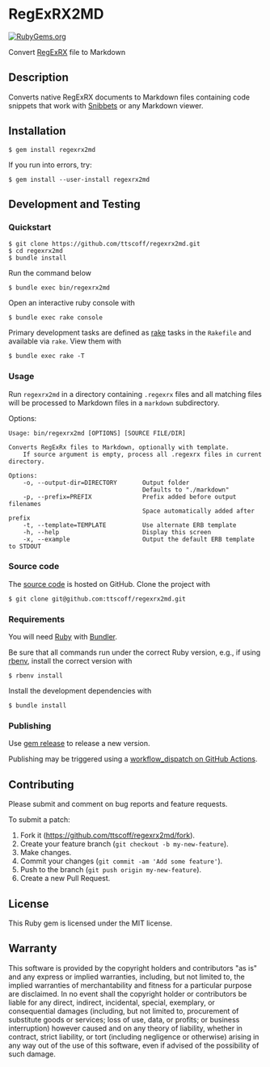 # RegExRX2MD

[![RubyGems.org](https://img.shields.io/gem/v/regexrx2md)](https://rubygems.org/gems/regexrx2md)

Convert [RegExRX](https://apps.apple.com/us/app/regexrx/id498370702?mt=12) file to Markdown

## Description

Converts native RegExRX documents to Markdown files containing code snippets that work with [Snibbets](https://brettterpstra.com/projects/snibbets/) or any Markdown viewer.

## Installation

```
$ gem install regexrx2md
```

If you run into errors, try:

```
$ gem install --user-install regexrx2md
```

## Development and Testing

### Quickstart

```
$ git clone https://github.com/ttscoff/regexrx2md.git
$ cd regexrx2md
$ bundle install
```

Run the command below

```
$ bundle exec bin/regexrx2md
```

Open an interactive ruby console with

```
$ bundle exec rake console
```

Primary development tasks are defined as [rake] tasks in the `Rakefile`
and available via `rake`.
View them with

```
$ bundle exec rake -T
```

[rake]: https://ruby.github.io/rake/

### Usage

Run `regexrx2md` in a directory containing `.regexrx` files and all matching files will be processed to Markdown files in a `markdown` subdirectory.

Options:

```
Usage: bin/regexrx2md [OPTIONS] [SOURCE FILE/DIR]

Converts RegExRx files to Markdown, optionally with template.
    If source argument is empty, process all .regexrx files in current directory.

Options:
    -o, --output-dir=DIRECTORY       Output folder
                                     Defaults to "./markdown"
    -p, --prefix=PREFIX              Prefix added before output filenames
                                     Space automatically added after prefix
    -t, --template=TEMPLATE          Use alternate ERB template
    -h, --help                       Display this screen
    -x, --example                    Output the default ERB template to STDOUT
```


### Source code

The [source code] is hosted on GitHub.
Clone the project with

```
$ git clone git@github.com:ttscoff/regexrx2md.git
```

[source code]: https://github.com/ttscoff/regexrx2md

### Requirements

You will need [Ruby] with [Bundler].

Be sure that all commands run under the correct Ruby version, e.g.,
if using [rbenv], install the correct version with

```
$ rbenv install
```

Install the development dependencies with

```
$ bundle install
```

[bundler]: https://bundler.io/
[ruby]: https://www.ruby-lang.org/
[rbenv]: https://github.com/rbenv/rbenv

### Publishing

Use [gem release] to release a new version.

Publishing may be triggered using a [workflow_dispatch on GitHub Actions].

[gem release]: https://github.com/svenfuchs/gem-release
[workflow_dispatch on github actions]: https://github.com/ttscoff/regexrx2md/actions?query=workflow%3Aversion

## Contributing

Please submit and comment on bug reports and feature requests.

To submit a patch:

1. Fork it (https://github.com/ttscoff/regexrx2md/fork).
2. Create your feature branch (`git checkout -b my-new-feature`).
3. Make changes.
4. Commit your changes (`git commit -am 'Add some feature'`).
5. Push to the branch (`git push origin my-new-feature`).
6. Create a new Pull Request.

## License

This Ruby gem is licensed under the MIT license.

## Warranty

This software is provided by the copyright holders and contributors "as is" and
any express or implied warranties, including, but not limited to, the implied
warranties of merchantability and fitness for a particular purpose are
disclaimed. In no event shall the copyright holder or contributors be liable for
any direct, indirect, incidental, special, exemplary, or consequential damages
(including, but not limited to, procurement of substitute goods or services;
loss of use, data, or profits; or business interruption) however caused and on
any theory of liability, whether in contract, strict liability, or tort
(including negligence or otherwise) arising in any way out of the use of this
software, even if advised of the possibility of such damage.
